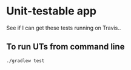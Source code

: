 # Unit-testable app

See if I can get these tests running on Travis..

## To run UTs from command line
`./gradlew test`